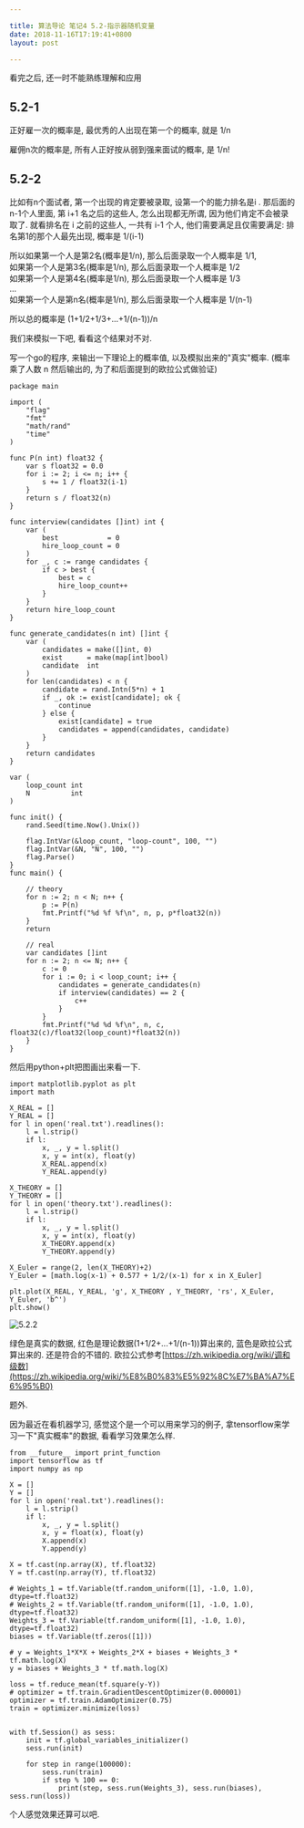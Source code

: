 ```yaml
---

title: 算法导论 笔记4 5.2-指示器随机变量
date: 2018-11-16T17:19:41+0800
layout: post

---
```


看完之后, 还一时不能熟练理解和应用

## 5.2-1

正好雇一次的概率是, 最优秀的人出现在第一个的概率, 就是 1/n

雇佣n次的概率是, 所有人正好按从弱到强来面试的概率, 是 1/n!

## 5.2-2

比如有n个面试者, 第一个出现的肯定要被录取, 设第一个的能力排名是i . 那后面的n-1个人里面, 第 i+1 名之后的这些人, 怎么出现都无所谓, 因为他们肯定不会被录取了. 就看排名在 i 之前的这些人, 一共有 i-1 个人, 他们需要满足且仅需要满足: 排名第1的那个人最先出现,  概率是 1/(i-1)

所以如果第一个人是第2名(概率是1/n), 那么后面录取一个人概率是 1/1,  
如果第一个人是第3名(概率是1/n), 那么后面录取一个人概率是 1/2  
如果第一个人是第4名(概率是1/n), 那么后面录取一个人概率是 1/3  
...  
如果第一个人是第n名(概率是1/n), 那么后面录取一个人概率是 1/(n-1)

所以总的概率是 (1+1/2+1/3+...+1/(n-1))/n

我们来模拟一下吧, 看看这个结果对不对.

写一个go的程序, 来输出一下理论上的概率值, 以及模拟出来的"真实"概率.  (概率乘了人数 n 然后输出的, 为了和后面提到的欧拉公式做验证)

```
package main

import (
	"flag"
	"fmt"
	"math/rand"
	"time"
)

func P(n int) float32 {
	var s float32 = 0.0
	for i := 2; i <= n; i++ {
		s += 1 / float32(i-1)
	}
	return s / float32(n)
}

func interview(candidates []int) int {
	var (
		best            = 0
		hire_loop_count = 0
	)
	for _, c := range candidates {
		if c > best {
			best = c
			hire_loop_count++
		}
	}
	return hire_loop_count
}

func generate_candidates(n int) []int {
	var (
		candidates = make([]int, 0)
		exist      = make(map[int]bool)
		candidate  int
	)
	for len(candidates) < n {
		candidate = rand.Intn(5*n) + 1
		if _, ok := exist[candidate]; ok {
			continue
		} else {
			exist[candidate] = true
			candidates = append(candidates, candidate)
		}
	}
	return candidates
}

var (
	loop_count int
	N          int
)

func init() {
	rand.Seed(time.Now().Unix())

	flag.IntVar(&loop_count, "loop-count", 100, "")
	flag.IntVar(&N, "N", 100, "")
	flag.Parse()
}
func main() {

	// theory
	for n := 2; n < N; n++ {
		p := P(n)
		fmt.Printf("%d %f %f\n", n, p, p*float32(n))
	}
	return

	// real
	var candidates []int
	for n := 2; n <= N; n++ {
		c := 0
		for i := 0; i < loop_count; i++ {
			candidates = generate_candidates(n)
			if interview(candidates) == 2 {
				c++
			}
		}
		fmt.Printf("%d %d %f\n", n, c, float32(c)/float32(loop_count)*float32(n))
	}
}
```

然后用python+plt把图画出来看一下.

```
import matplotlib.pyplot as plt
import math

X_REAL = []
Y_REAL = []
for l in open('real.txt').readlines():
    l = l.strip()
    if l:
        x, _, y = l.split()
        x, y = int(x), float(y)
        X_REAL.append(x)
        Y_REAL.append(y)

X_THEORY = []
Y_THEORY = []
for l in open('theory.txt').readlines():
    l = l.strip()
    if l:
        x, _, y = l.split()
        x, y = int(x), float(y)
        X_THEORY.append(x)
        Y_THEORY.append(y)

X_Euler = range(2, len(X_THEORY)+2)
Y_Euler = [math.log(x-1) + 0.577 + 1/2/(x-1) for x in X_Euler]

plt.plot(X_REAL, Y_REAL, 'g', X_THEORY , Y_THEORY, 'rs', X_Euler, Y_Euler, 'b^')
plt.show()
```

![5.2.2](/images/5.2.2.png)

绿色是真实的数据, 红色是理论数据(1+1/2+...+1/(n-1))算出来的, 蓝色是欧拉公式算出来的. 还是符合的不错的. 欧拉公式参考[https://zh.wikipedia.org/wiki/调和级数](https://zh.wikipedia.org/wiki/%E8%B0%83%E5%92%8C%E7%BA%A7%E6%95%B0)

题外.

因为最近在看机器学习, 感觉这个是一个可以用来学习的例子, 拿tensorflow来学习一下"真实概率"的数据, 看看学习效果怎么样.

```
from __future__ import print_function
import tensorflow as tf
import numpy as np

X = []
Y = []
for l in open('real.txt').readlines():
    l = l.strip()
    if l:
        x, _, y = l.split()
        x, y = float(x), float(y)
        X.append(x)
        Y.append(y)

X = tf.cast(np.array(X), tf.float32)
Y = tf.cast(np.array(Y), tf.float32)

# Weights_1 = tf.Variable(tf.random_uniform([1], -1.0, 1.0), dtype=tf.float32)
# Weights_2 = tf.Variable(tf.random_uniform([1], -1.0, 1.0), dtype=tf.float32)
Weights_3 = tf.Variable(tf.random_uniform([1], -1.0, 1.0), dtype=tf.float32)
biases = tf.Variable(tf.zeros([1]))

# y = Weights_1*X*X + Weights_2*X + biases + Weights_3 * tf.math.log(X)
y = biases + Weights_3 * tf.math.log(X)

loss = tf.reduce_mean(tf.square(y-Y))
# optimizer = tf.train.GradientDescentOptimizer(0.000001)
optimizer = tf.train.AdamOptimizer(0.75)
train = optimizer.minimize(loss)


with tf.Session() as sess:
    init = tf.global_variables_initializer()
    sess.run(init)

    for step in range(100000):
        sess.run(train)
        if step % 100 == 0:
            print(step, sess.run(Weights_3), sess.run(biases), sess.run(loss))
```

个人感觉效果还算可以吧.
